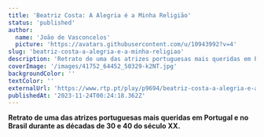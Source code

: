 ```yaml
---
title: 'Beatriz Costa: A Alegria é a Minha Religião'
status: 'published'
author:
  name: 'João de Vasconcelos'
  picture: 'https://avatars.githubusercontent.com/u/10943992?v=4'
slug: 'beatriz-costa-a-alegria-e-a-minha-religiao'
description: 'Retrato de uma das atrizes portuguesas mais queridas em Portugal e no Brasil durante as décadas de 30 e 40 do século XX.'
coverImage: '/images/41752_64452_50329-k2NT.jpg'
backgroundColor: ''
textColor: ''
externalUrl: 'https://www.rtp.pt/play/p9694/beatriz-costa-a-alegria-e-a-minha-religiao'
publishedAt: '2023-11-24T00:24:18.362Z'
---
```


**Retrato de uma das atrizes portuguesas mais queridas em Portugal e no Brasil durante as décadas de 30 e 40 do século XX.**

